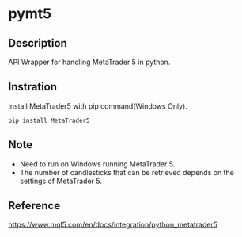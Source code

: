 # pymt5

## Description
API Wrapper for handling MetaTrader 5 in python.

## Instration
Install MetaTrader5 with pip command(Windows Only).

```
pip install MetaTrader5
```
## Note

- Need to run on Windows running MetaTrader 5.
- The number of candlesticks that can be retrieved depends on the settings of MetaTrader 5.

## Reference
https://www.mql5.com/en/docs/integration/python_metatrader5

